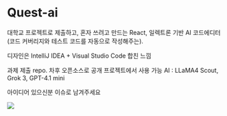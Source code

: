 # Quest-ai
대학교 프로젝트로 제출하고, 혼자 쓰려고 만드는 React, 일렉트론 기반 AI 코드에디터(코드 커버리지와 테스트 코드를 자동으로 작성해주는).

디자인은 IntelliJ IDEA + Visual Studio Code 합친 느낌

과제 제출 repo. 차후 오픈소스로 공개
프로젝트에서 사용 가능 AI : LLaMA4 Scout, Grok 3, GPT-4.1 mini

아이디어 있으신분 이슈로 남겨주세요

<img src="https://raw.githubusercontent.com/dev-yuka05/Quest-ai/refs/heads/main/images/v0.0.1.png" />
